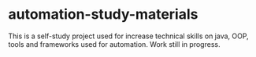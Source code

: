 # automation-study-materials

This is a self-study project used for increase technical skills on java, OOP, tools and frameworks used for automation.
Work still in progress.